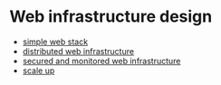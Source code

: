 
# Web infrastructure design
 - [simple web stack](./0-simple_web_stack.md)
 - [distributed web infrastructure](./1-distributed_web_infrastructure.md)
 - [secured and monitored web infrastructure](./2-secured_and_monitored_web_infrastructure.md)
 - [scale up](./3-scale_up.md)
